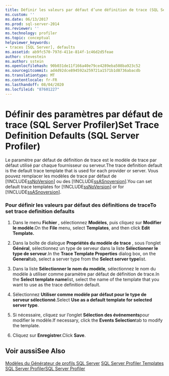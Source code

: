 ```yaml
---
title: Définir les valeurs par défaut d’une définition de trace (SQL Server Profiler) | Microsoft Docs
ms.custom: ''
ms.date: 06/13/2017
ms.prod: sql-server-2014
ms.reviewer: ''
ms.technology: profiler
ms.topic: conceptual
helpviewer_keywords:
- traces [SQL Server], defaults
ms.assetid: ab9fc570-797d-411e-814f-1c46d2d5feae
author: stevestein
ms.author: sstein
ms.openlocfilehash: 90b031de11f166a40e79ce4289eba508ba923c52
ms.sourcegitcommit: ad4d92dce894592a259721a1571b1d8736abacdb
ms.translationtype: MT
ms.contentlocale: fr-FR
ms.lasthandoff: 08/04/2020
ms.locfileid: "87601227"
---
```

# <a name="set-trace-definition-defaults-sql-server-profiler"></a><span data-ttu-id="c36b6-102">Définir des paramètres par défaut de trace (SQL Server Profiler)</span><span class="sxs-lookup"><span data-stu-id="c36b6-102">Set Trace Definition Defaults (SQL Server Profiler)</span></span>
  <span data-ttu-id="c36b6-103">Le paramètre par défaut de définition de trace est le modèle de trace par défaut utilisé par chaque fournisseur ou serveur.</span><span class="sxs-lookup"><span data-stu-id="c36b6-103">The trace definition default is the default trace template that is used for each provider or server.</span></span> <span data-ttu-id="c36b6-104">Vous pouvez remplacer les modèles de trace par défaut de [!INCLUDE[ssNoVersion](../../includes/ssnoversion-md.md)] ou des [!INCLUDE[ssASnoversion](../../includes/ssasnoversion-md.md)].</span><span class="sxs-lookup"><span data-stu-id="c36b6-104">You can set default trace templates for [!INCLUDE[ssNoVersion](../../includes/ssnoversion-md.md)] or for [!INCLUDE[ssASnoversion](../../includes/ssasnoversion-md.md)].</span></span>  
  
### <a name="to-set-trace-definition-defaults"></a><span data-ttu-id="c36b6-105">Pour définir les valeurs par défaut des définitions de trace</span><span class="sxs-lookup"><span data-stu-id="c36b6-105">To set trace definition defaults</span></span>  
  
1.  <span data-ttu-id="c36b6-106">Dans le menu **Fichier** , sélectionnez **Modèles**, puis cliquez sur **Modifier le modèle**.</span><span class="sxs-lookup"><span data-stu-id="c36b6-106">On the **File** menu, select **Templates**, and then click **Edit Template.**</span></span>  
  
2.  <span data-ttu-id="c36b6-107">Dans la boîte de dialogue **Propriétés du modèle de trace** , sous l’onglet **Général**, sélectionnez un type de serveur dans la liste **Sélectionner le type de serveur**.</span><span class="sxs-lookup"><span data-stu-id="c36b6-107">In the **Trace Template Properties** dialog box, on the **General**tab, select a server type from the **Select server type**list.</span></span>  
  
3.  <span data-ttu-id="c36b6-108">Dans la liste **Sélectionner le nom du modèle**, sélectionnez le nom du modèle à utiliser comme paramètre par défaut de définition de trace.</span><span class="sxs-lookup"><span data-stu-id="c36b6-108">In the **Select template name**list, select the name of the template that you want to use as the trace definition default.</span></span>  
  
4.  <span data-ttu-id="c36b6-109">Sélectionnez **Utiliser comme modèle par défaut pour le type de serveur sélectionné**.</span><span class="sxs-lookup"><span data-stu-id="c36b6-109">Select **Use as a default template for selected server type**.</span></span>  
  
5.  <span data-ttu-id="c36b6-110">Si nécessaire, cliquez sur l’onglet **Sélection des événements**pour modifier le modèle.</span><span class="sxs-lookup"><span data-stu-id="c36b6-110">If necessary, click the **Events Selection**tab to modify the template.</span></span>  
  
6.  <span data-ttu-id="c36b6-111">Cliquez sur **Enregistrer**.</span><span class="sxs-lookup"><span data-stu-id="c36b6-111">Click **Save**.</span></span>  
  
## <a name="see-also"></a><span data-ttu-id="c36b6-112">Voir aussi</span><span class="sxs-lookup"><span data-stu-id="c36b6-112">See Also</span></span>  
 <span data-ttu-id="c36b6-113">[Modèles du Générateur de profils SQL Server](sql-server-profiler-templates.md) </span><span class="sxs-lookup"><span data-stu-id="c36b6-113">[SQL Server Profiler Templates](sql-server-profiler-templates.md) </span></span>  
 [<span data-ttu-id="c36b6-114">SQL Server Profiler</span><span class="sxs-lookup"><span data-stu-id="c36b6-114">SQL Server Profiler</span></span>](sql-server-profiler.md)  
  
  
